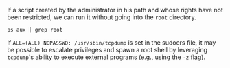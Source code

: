 
If a script created by the administrator in his path and whose rights have not been restricted, we can run it without going into the `root` directory.

```shell-session
ps aux | grep root
```

If `ALL=(ALL) NOPASSWD: /usr/sbin/tcpdump` is set in the sudoers file, it may be possible to escalate privileges and spawn a root shell by leveraging `tcpdump`'s ability to execute external programs (e.g., using the `-z` flag).